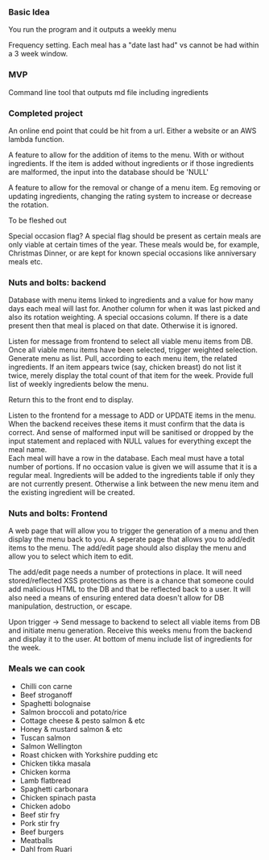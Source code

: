 ### Basic Idea

You run the program and it outputs a weekly menu

Frequency setting. Each meal has a "date last had" vs cannot be had within a 3 week window. 

### MVP

Command line tool that outputs md file including ingredients

### Completed project

An online end point that could be hit from a url. Either a website or an AWS lambda function. 

A feature to allow for the addition of items to the menu. With or without ingredients. If the item is added without ingredients or if those ingredients are malformed, the input into the database should be 'NULL'

A feature to allow for the removal or change of a menu item. Eg removing or updating ingredients, changing the rating system to increase or decrease the rotation. 

To be fleshed out

Special occasion flag? 
A special flag should be present as certain meals are only viable at certain times of the year. These meals would be, for example, Christmas Dinner, or are kept for known special occasions like anniversary meals etc.

### Nuts and bolts: backend

Database with menu items linked to ingredients and a value for how many days each meal will last for. Another column for when it was last picked and also its rotation weighting. A special occasions column. If there is a date present then that meal is placed on that date. Otherwise it is ignored.

Listen for message from frontend to select all viable menu items from DB. Once all viable menu items have been selected, trigger weighted selection. Generate menu as list. Pull, according to each menu item, the related ingredients. If an item appears twice (say, chicken breast) do not list it twice, merely display the total count of that item for the week. Provide full list of weekly ingredients below the menu. 

Return this to the front end to display.

Listen to the frontend for a message to ADD or UPDATE items in the menu. When the backend receives these items it must confirm that the data is correct. And sense of malformed input will be sanitised or dropped by the input statement and replaced with NULL values for everything except the meal name.  
Each meal will have a row in the database. Each meal must have a total number of portions. If no occasion value is given we will assume that it is a regular meal. Ingredients will be added to the ingredients table if only they are not currently present. Otherwise a link between the new menu item and the existing ingredient will be created.

### Nuts and bolts: Frontend

A web page that will allow you to trigger the generation of a menu and then display the menu back to you. A seperate page that allows you to add/edit items to the menu. The add/edit page should also display the menu and allow you to select which item to edit.

The add/edit page needs a number of protections in place. It will need stored/reflected XSS protections as there is a chance that someone could add malicious HTML to the DB and that be reflected back to a user. It will also need a means of ensuring entered data doesn't allow for DB manipulation, destruction, or escape. 

Upon trigger -> Send message to backend to select all viable items from DB and initiate menu generation. Receive this weeks menu from the backend and display it to the user. At bottom of menu include list of ingredients for the week.

### Meals we can cook
+ Chilli con carne
+ Beef stroganoff 
+ Spaghetti bolognaise 
+ Salmon broccoli and potato/rice
+ Cottage cheese & pesto salmon & etc
+ Honey & mustard salmon & etc
+ Tuscan salmon 
+ Salmon Wellington
+ Roast chicken with Yorkshire pudding etc
+ Chicken tikka masala
+ Chicken korma
+ Lamb flatbread
+ Spaghetti carbonara
+ Chicken spinach pasta
+ Chicken adobo
+ Beef stir fry
+ Pork stir fry
+ Beef burgers
+ Meatballs
+ Dahl from Ruari


